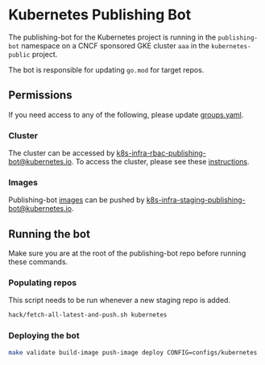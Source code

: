 # Kubernetes Publishing Bot

The publishing-bot for the Kubernetes project is running in the
`publishing-bot` namespace  on a CNCF sponsored GKE cluster
`aaa` in the `kubernetes-public` project.

The bot is responsible for updating `go.mod` for target repos.

## Permissions

If you need access to any of the following, please update [groups.yaml].

### Cluster

The cluster can be accessed by [k8s-infra-rbac-publishing-bot@kubernetes.io].
To access the cluster, please see these [instructions].

### Images

Publishing-bot [images] can be pushed by [k8s-infra-staging-publishing-bot@kubernetes.io].

## Running the bot

Make sure you are at the root of the publishing-bot repo before running these commands.

### Populating repos

This script needs to be run whenever a new staging repo is added.

```sh
hack/fetch-all-latest-and-push.sh kubernetes
```

### Deploying the bot

```sh
make validate build-image push-image deploy CONFIG=configs/kubernetes
```

[k8s-infra-rbac-publishing-bot@kubernetes.io]: https://github.com/kubernetes/k8s.io/blob/7e72aa72f1548af9cf3dbe405f8c317fe637f361/groups/groups.yaml#L405-L418
[k8s-infra-staging-publishing-bot@kubernetes.io]: https://github.com/kubernetes/k8s.io/blob/6a6b50f4d04124b02915bc2736b468def0de96e9/groups/groups.yaml#L992-L1001
[images]: https://console.cloud.google.com/gcr/images/k8s-staging-publishing-bot/GLOBAL/k8s-publishing-bot
[groups.yaml]: https://git.k8s.io/k8s.io/groups/groups.yaml
[instructions]: https://git.k8s.io/k8s.io/running-in-community-clusters.md#access-the-cluster
